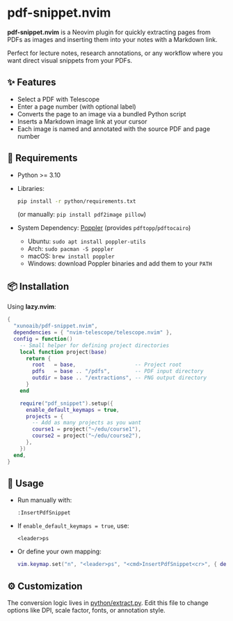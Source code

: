 # pdf-snippet.nvim

**pdf-snippet.nvim** is a Neovim plugin for quickly extracting pages from PDFs
as images and inserting them into your notes with a Markdown link.

Perfect for lecture notes, research annotations, or any workflow where you want
direct visual snippets from your PDFs.

## ✨ Features

- Select a PDF with Telescope
- Enter a page number (with optional label)
- Converts the page to an image via a bundled Python script
- Inserts a Markdown image link at your cursor
- Each image is named and annotated with the source PDF and page number

## 🐍 Requirements

- Python >= 3.10
- Libraries:

  ```bash
  pip install -r python/requirements.txt
  ```
  (or manually: `pip install pdf2image pillow`)

- System Dependency: [Poppler](https://poppler.freedesktop.org) (provides `pdftopp`/`pdftocairo`)

    - Ubuntu: `sudo apt install poppler-utils`
    - Arch: `sudo pacman -S poppler`
    - macOS: `brew install poppler`
    - Windows: download Poppler binaries and add them to your `PATH`

## 📦 Installation

Using **lazy.nvim**:

```lua
{
  "xunoaib/pdf-snippet.nvim",
  dependencies = { "nvim-telescope/telescope.nvim" },
  config = function()
    -- Small helper for defining project directories
    local function project(base)
      return {
        root   = base,                   -- Project root
        pdfs   = base .. "/pdfs",        -- PDF input directory
        outdir = base .. "/extractions", -- PNG output directory
      }
    end

    require("pdf_snippet").setup({
      enable_default_keymaps = true,
      projects = {
        -- Add as many projects as you want
        course1 = project("~/edu/course1"),
        course2 = project("~/edu/course2"),
      },
    })
  end,
}
```

## 🚀 Usage

* Run manually with:

  ```
  :InsertPdfSnippet
  ```
* If `enable_default_keymaps = true`, use:

  ```
  <leader>ps
  ```
* Or define your own mapping:

  ```lua
  vim.keymap.set("n", "<leader>ps", "<cmd>InsertPdfSnippet<cr>", { desc = "Insert PDF Snippet" })
  ```


## ⚙️ Customization

The conversion logic lives in [python/extract.py](python/extract.py).
Edit this file to change options like DPI, scale factor, fonts, or annotation style.
